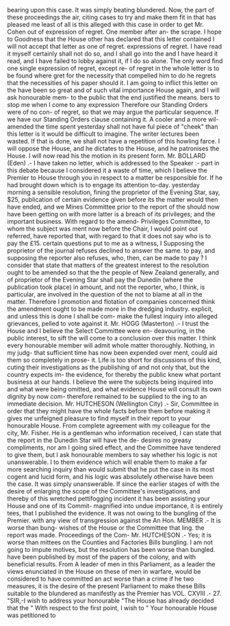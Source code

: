 bearing upon this case. It was simply beating blundered. Now, the part of these proceedings the air, citing cases to try and make them fit in that has pleased me least of all is this alleged with this case in order to get Mr. Cohen out of expression of regret. One member after an- the scrape. I hope to Goodness that the House other has declared that this letter contained I will not accept that letter as one of regret. expressions of regret. I have read it myself certainly shall not do so, and I shall go into the and I have heard it read, and I have failed to lobby against it, if I do so alone. The only word find one single expression of regret, except re- of regret in the whole letter is to be found where gret for the necessity that compelled him to do he regrets that the necessities of his paper should it. I am going to inflict this letter on the have been so great and of such vital importance House again, and I will ask honourable mem- to the public that the end justified the means. bers to stop me when I come to any expression Therefore our Standing Orders were of no con- of regret, so that we may argue the particular sequence. If we have our Standing Orders clause containing it. A cooler and a more wil- amended the time spent yesterday shall not have ful piece of "cheek" than this letter is it would be difficult to imagine. The writer lectures been wasted. If that is done, we shall not have a repetition of this howling farce. I will oppose the House, and he dictates to the House, and he patronises the House. I will now read his the motion in its present form. Mr. BOLLARD (Eden) .- I have taken no letter, which is addressed to the Speaker :- part in this debate because I considered it a waste of time, which I believe the Premier to House through you in respect to a matter be responsible for. If he had brought down which is to engage its attention to-day. yesterday morning a sensible resolution, fining the proprietor of the Evening Star, say, $25, publication of certain evidence given before its the matter would then have ended, and we Mines Committee prior to the report of the should now have been getting on with more latter is a breach of its privileges; and the important business. With regard to the amend- Privileges Committee, to whom the subject was ment now before the Chair, I would point out referred, have reported that, with regard to that it does not say who is to pay the £15. certain questions put to me as a witness, I Supposing the proprietor of the journal refuses declined to answer the same. to pay, and supposing the reporter also refuses, who, then, can be made to pay ? I consider that state that matters of the greatest interest to the resolution ought to be amended so that the the people of New Zealand generally, and of proprietor of the Evening Star shall pay the Dunedin (where the publication took place) in amount, and not the reporter, who, I think, is particular, are involved in the question of the not to blame at all in the matter. Therefore I promotion and flotation of companies concerned think the amendment ought to be made more in the dredging industry. explicit, and unless this is done I shall be com- make the fullest inquiry into alleged grievances, pelled to vote against it. Mr. HOGG (Masterton) .- I trust the House and I believe the Select Committee were en- deavouring, in the public interest, to sift the will come to a conclusion over this matter. I think every honourable member will admit whole matter thoroughly. Nothing, in my judg- that sufficient time has now been expended over ment, could aid them so completely in prose- it. Life is too short for discussions of this kind, cuting their investigations as the publishing of and not only that, but the country expects im- the evidence, for thereby the public knew what portant business at our hands. I believe the were the subjects being inquired into and what were being omitted, and what evidence House will consult its own dignity by now com- therefore remained to be supplied to the ing to an immediate decision. Mr. HUTCHESON (Wellington City) .- Sir, Committee in order that they might have the whole facts before them before making it gives me unfeigned pleasure to find myself in their report to your honourable House. From complete agreement with my colleague for the city, Mr. Fisher. He is a gentleman who information received, I can state that the report in the Dunedin Star will have the de- desires no greasy compliments, nor am I going sired effect, and the Committee have tendered to give them, but I ask honourable members to say whether his logic is not unanswerable. I to them evidence which will enable them to make a far more searching inquiry than would submit that he put the case in its most cogent and lucid form, and his logic was absolutely otherwise have been the case. It was simply unanswerable. If since the earlier stages of with the desire of enlarging the scope of the Committee's investigations, and thereby of this wretched pettifogging incident it has been assisting your House and one of its Commit- magnified into undue importance, it is entirely tees, that I published the evidence. It was not owing to the bungling of the Premier. with any view of transgression against the An Hon. MEMBER .- It is worse than bung- wishes of the House or the Committee that ling. the report was made. Proceedings of the Com- Mr. HUTCHESON .- Yes; it is worse than mittees on the Counties and Factories Bills bungling. I am not going to impute motives, but the resolution has been worse than bungled. have been published by most of the papers of the colony, and with beneficial results. From A leader of men in this Parliament, as a leader the views enunciated in the House on these of men in warfare, would be considered to have committed an act worse than a crime if he two measures, it is the desire of the present Parliament to make these Bills suitable to the blundered as manifestly as the Premier has VOL. CXVIII .- 27. "SIR,-I wish to address your honourable "The House has already decided that the " With respect to the first point, I wish to " Your honourable House was petitioned to 